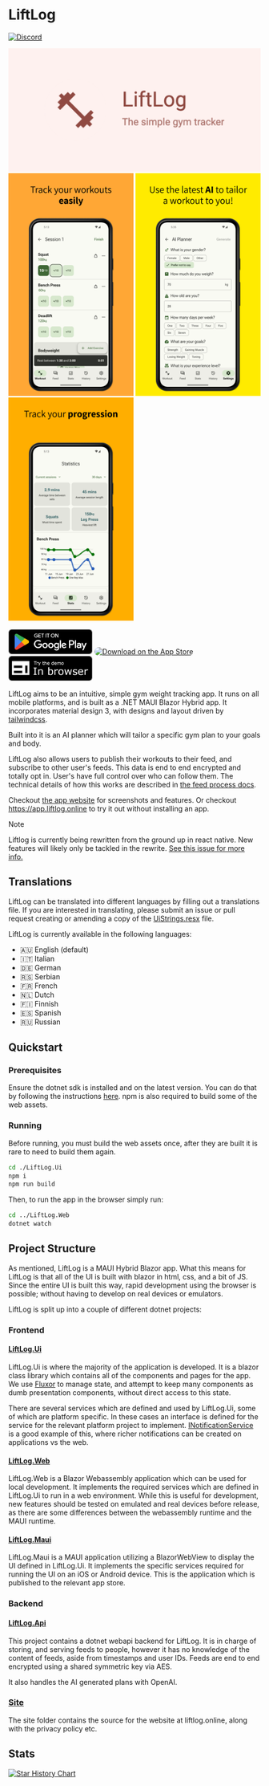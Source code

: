 # LiftLog

[![Discord](https://img.shields.io/discord/1267316682737848330?logo=discord&cacheSeconds=3600)](https://discord.gg/YHhKEnEnFa)

<img src="./Assets/play_store_feature_graphic.png"><br/>
<img width="250" src="./Assets/AppScreens-LiftLog-1719652395579 2/android/Android Phones - 169/01.png">
<img width="250" src="./Assets/AppScreens-LiftLog-1719652395579 2/android/Android Phones - 169/02.png">
<img width="250" src="./Assets/AppScreens-LiftLog-1719652395579 2/android/Android Phones - 169/03.png">

<a href='https://play.google.com/store/apps/details?id=com.limajuice.liftlog&pcampaignid=pcampaignidMKT-Other-global-all-co-prtnr-py-PartBadge-Mar2515-1'><img alt='Get it on Google Play'  style="height: 50px;" src='./Assets/google-play-badge.png?'/></a>
<a href="https://apps.apple.com/au/app/liftlog/id6467372581?itsct=apps_box_badge&amp;itscg=30200" ><img src="https://tools.applemediaservices.com/api/badges/download-on-the-app-store/black/en-us?size=250x83&amp;releaseDate=1696550400" alt="Download on the App Store" style="border-radius: 13px; width: 250px; height: 50px "></a>
<a href='https://app.liftlog.online'><img alt='Try demo in your browser'  style="height: 50px;" src='./Assets/web-badge.png?'/></a>

LiftLog aims to be an intuitive, simple gym weight tracking app. It runs on all mobile platforms, and is built as a .NET MAUI Blazor Hybrid app.
It incorporates material design 3, with designs and layout driven by [tailwindcss](https://tailwindcss.com/).

Built into it is an AI planner which will tailor a specific gym plan to your goals and body.

LiftLog also allows users to publish their workouts to their feed, and subscribe to other user's feeds. This data is end to end encrypted and totally opt in. User's have full control over who can follow them. The technical details of how this works are described in [the feed process docs](./Docs/FeedProcess.md).

Checkout [the app website](https://liftlog.online) for screenshots and features. Or checkout https://app.liftlog.online to try it out without installing an app.

> [!NOTE]
> Liftlog is currently being rewritten from the ground up in react native. New features will likely only be tackled in the rewrite. [See this issue for more info.](https://github.com/LiamMorrow/LiftLog/issues/420)

## Translations

LiftLog can be translated into different languages by filling out a translations file. If you are interested in translating, please submit an issue or pull request creating or amending a copy of the [UiStrings.resx](./LiftLog.Ui/i18n/UiStrings.resx) file.

LiftLog is currently available in the following languages:

- 🇦🇺 English (default)
- 🇮🇹 Italian
- 🇩🇪 German
- 🇷🇸 Serbian
- 🇫🇷 French
- 🇳🇱 Dutch
- 🇫🇮 Finnish
- 🇪🇸 Spanish
- 🇷🇺 Russian

## Quickstart

### Prerequisites

Ensure the dotnet sdk is installed and on the latest version. You can do that by following the instructions [here](https://dotnet.microsoft.com/en-us/download).
npm is also required to build some of the web assets.

### Running

Before running, you must build the web assets once, after they are built it is rare to need to build them again.

```bash
cd ./LiftLog.Ui
npm i
npm run build
```

Then, to run the app in the browser simply run:

```bash
cd ../LiftLog.Web
dotnet watch
```

## Project Structure

As mentioned, LiftLog is a MAUI Hybrid Blazor app. What this means for LiftLog is that all of the UI is built with blazor in html, css, and a bit of JS.
Since the entire UI is built this way, rapid development using the browser is possible; without having to develop on real devices or emulators.

LiftLog is split up into a couple of different dotnet projects:

### Frontend

#### [LiftLog.Ui](./LiftLog.Ui/)

LiftLog.Ui is where the majority of the application is developed. It is a blazor class library which contains all of the components and pages for the app.
We use [Fluxor](https://github.com/mrpmorris/Fluxor) to manage state, and attempt to keep many components as dumb presentation components, without direct access to this state.

There are several services which are defined and used by LiftLog.Ui, some of which are platform specific. In these cases an interface is defined for the service for the relevant platform project to implement. [INotificationService](./LiftLog.Ui/Services/INotificationService.cs) is a good example of this, where richer notifications can be created on applications vs the web.

#### [LiftLog.Web](./LiftLog.Web/)

LiftLog.Web is a Blazor Webassembly application which can be used for local development. It implements the required services which are defined in LiftLog.Ui to run in a web environment. While this is useful for development, new features should be tested on emulated and real devices before release, as there are some differences between the webassembly runtime and the MAUI runtime.

#### [LiftLog.Maui](./LiftLog.Maui/)

LiftLog.Maui is a MAUI application utilizing a BlazorWebView to display the UI defined in LiftLog.Ui. It implements the specific services required for running the UI on an iOS or Android device.
This is the application which is published to the relevant app store.

### Backend

#### [LiftLog.Api](./LiftLog.Api/)

This project contains a dotnet webapi backend for LiftLog. It is in charge of storing, and serving feeds to people, however it has no knowledge of the content of feeds, aside from timestamps and user IDs.
Feeds are end to end encrypted using a shared symmetric key via AES.

It also handles the AI generated plans with OpenAI.

### [Site](./site)

The site folder contains the source for the website at liftlog.online, along with the privacy policy etc.

## Stats

[![Star History Chart](https://api.star-history.com/svg?repos=LiamMorrow/LiftLog&type=Date)](https://star-history.com/#LiamMorrow/LiftLog&Date)

